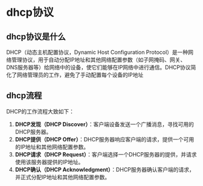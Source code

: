 # dhcp协议

## dhcp协议是什么

DHCP（动态主机配置协议，Dynamic Host Configuration Protocol）是一种网络管理协议，用于自动分配IP地址和其他网络配置参数（如子网掩码、网关、DNS服务器等）给网络中的设备，使它们能够在IP网络中进行通信。DHCP协议简化了网络管理员的工作，避免了手动配置每个设备的IP地址

## dhcp流程

DHCP的工作流程大致如下：

1. **DHCP发现（DHCP Discover）**：客户端设备发送一个广播消息，寻找可用的DHCP服务器。
2. **DHCP提供（DHCP Offer）**：DHCP服务器响应客户端的请求，提供一个可用的IP地址和其他网络配置参数。
3. **DHCP请求（DHCP Request）**：客户端选择一个DHCP服务器的提供，并请求使用该服务器提供的IP地址。
4. **DHCP确认（DHCP Acknowledgment）**：DHCP服务器确认客户端的请求，并正式分配IP地址和其他网络配置参数。
